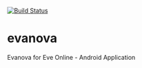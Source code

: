 [![Build Status](https://travis-ci.org/evanova/evanova.svg?branch=master)](https://travis-ci.org/evanova/evanova)

# evanova
Evanova for Eve Online - Android Application 
